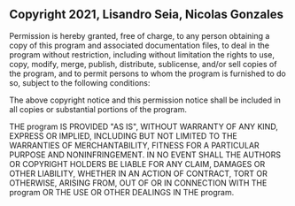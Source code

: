 ## Copyright 2021, Lisandro Seia, Nicolas Gonzales

Permission is hereby granted, free of charge, to any person obtaining a copy of this program and associated documentation files, to deal in the program without restriction, including without limitation the rights to use, copy, modify, merge, publish, distribute, sublicense, and/or sell copies of the program, and to permit persons to whom the program is furnished to do so, subject to the following conditions:

The above copyright notice and this permission notice shall be included in all copies or substantial portions of the program.

THE program IS PROVIDED "AS IS", WITHOUT WARRANTY OF ANY KIND, EXPRESS OR IMPLIED, INCLUDING BUT NOT LIMITED TO THE WARRANTIES OF MERCHANTABILITY, FITNESS FOR A PARTICULAR PURPOSE AND NONINFRINGEMENT. IN NO EVENT SHALL THE AUTHORS OR COPYRIGHT HOLDERS BE LIABLE FOR ANY CLAIM, DAMAGES OR OTHER LIABILITY, WHETHER IN AN ACTION OF CONTRACT, TORT OR OTHERWISE, ARISING FROM, OUT OF OR IN CONNECTION WITH THE program OR THE USE OR OTHER DEALINGS IN THE program.
